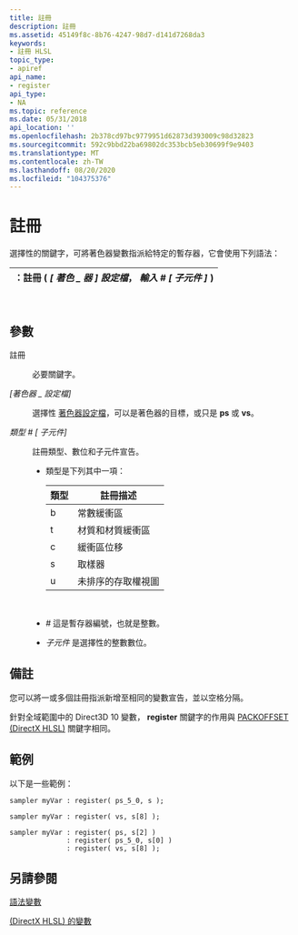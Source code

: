 ```yaml
---
title: 註冊
description: 註冊
ms.assetid: 45149f8c-8b76-4247-98d7-d141d7268da3
keywords:
- 註冊 HLSL
topic_type:
- apiref
api_name:
- register
api_type:
- NA
ms.topic: reference
ms.date: 05/31/2018
api_location: ''
ms.openlocfilehash: 2b378cd97bc9779951d62873d393009c98d32823
ms.sourcegitcommit: 592c9bbd22ba69802dc353bcb5eb30699f9e9403
ms.translationtype: MT
ms.contentlocale: zh-TW
ms.lasthandoff: 08/20/2020
ms.locfileid: "104375376"
---
```

# <a name="register"></a>註冊

選擇性的關鍵字，可將著色器變數指派給特定的暫存器，它會使用下列語法：



| ：註冊 ( *\[ 著色 \_ 器 \] 設定檔*， *輸入 \# \[ 子元件 \]* )  |
|----------------------------------------------------------------|



 

## <a name="parameters"></a>參數

<dl> <dt>

<span id="register"></span><span id="REGISTER"></span>註冊
</dt> <dd>

必要關鍵字。

</dd> <dt>

<span id="_shader_profile_"></span><span id="_SHADER_PROFILE_"></span>*\[著色器 \_ 設定檔\]*
</dt> <dd>

選擇性 [著色器設定檔](/windows/desktop/direct3dtools/dx-graphics-tools-fxc-syntax)，可以是著色器的目標，或只是 **ps** 或 **vs**。

</dd> <dt>

<span id="Type__subcomponent_"></span><span id="type__subcomponent_"></span><span id="TYPE__SUBCOMPONENT_"></span>*類型 \# \[ 子元件\]*
</dt> <dd>

註冊類型、數位和子元件宣告。

-   類型是下列其中一項：

    

    | 類型 | 註冊描述       |
    |------|----------------------------|
    | b    | 常數緩衝區            |
    | t    | 材質和材質緩衝區 |
    | c    | 緩衝區位移              |
    | s    | 取樣器                    |
    | u    | 未排序的存取權視圖      |

    

     

-   *\#* 這是暫存器編號，也就是整數。
-   *子元件* 是選擇性的整數數位。

</dd> </dl>

## <a name="remarks"></a>備註

您可以將一或多個註冊指派新增至相同的變數宣告，並以空格分隔。

針對全域範圍中的 Direct3D 10 變數， **register** 關鍵字的作用與 [PACKOFFSET (DirectX HLSL)](dx-graphics-hlsl-variable-packoffset.md) 關鍵字相同。

## <a name="examples"></a>範例

以下是一些範例：


```
sampler myVar : register( ps_5_0, s ); 
```




```
sampler myVar : register( vs, s[8] );
```




```
sampler myVar : register( ps, s[2] ) 
              : register( ps_5_0, s[0] ) 
              : register( vs, s[8] );
```



## <a name="see-also"></a>另請參閱

<dl> <dt>

[語法變數](dx-graphics-hlsl-variable-syntax.md)
</dt> <dt>

[ (DirectX HLSL) 的變數 ](dx-graphics-hlsl-variables.md)
</dt> </dl>

 

 